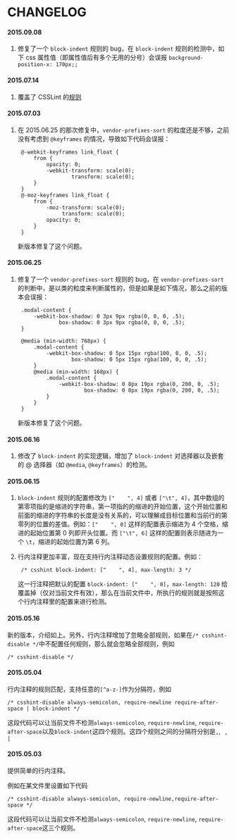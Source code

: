 CHANGELOG
===

#### 2015.09.08

1. 修复了一个 `block-indent` 规则的 bug，在 `block-indent` 规则的检测中，如下 css 属性值（即属性值后有多个无用的分号）会误报 `background-position-x: 170px;;` 

#### 2015.07.14

1. 覆盖了 CSSLint 的[规则](https://github.com/CSSLint/csslint/wiki/Rules)

#### 2015.07.03

1. 在 2015.06.25 的那次修复中，`vendor-prefixes-sort` 的粒度还是不够，之前没有考虑到 `@keyframes` 的情况，导致如下代码会误报：

        @-webkit-keyframes link_float {
            from {
                opacity: 0;
                -webkit-transform: scale(0);
                        transform: scale(0);
            }
        }
        @-moz-keyframes link_float {
            from {
                -moz-transform: scale(0);
                     transform: scale(0);
                opacity: 0;
            }
        }


    新版本修复了这个问题。

#### 2015.06.25

1. 修复了一个 `vendor-prefixes-sort` 规则的 bug，在 `vendor-prefixes-sort` 的判断中，是以类的粒度来判断属性的，但是如果是如下情况，那么之前的版本会误报：

        .modal-content {
            -webkit-box-shadow: 0 3px 9px rgba(0, 0, 0, .5);
                    box-shadow: 0 3px 9px rgba(0, 0, 0, .5);
        }

        @media (min-width: 768px) {
            .modal-content {
                -webkit-box-shadow: 0 5px 15px rgba(100, 0, 0, .5);
                        box-shadow: 0 5px 15px rgba(100, 0, 0, .5);
            }
            @media (min-width: 168px) {
                .modal-content {
                    -webkit-box-shadow: 0 8px 19px rgba(0, 200, 0, .5);
                            box-shadow: 0 8px 19px rgba(0, 200, 0, .5);
                }
            }
        }

	新版本修复了这个问题。

#### 2015.06.16

1. 修改了 `block-indent` 的实现逻辑，增加了 `block-indent` 对选择器以及嵌套的 @ 选择器（如 `@media`, `@keyframes`）的检测。

#### 2015.06.15 

1. `block-indent` 规则的配置修改为 `["    ", 4]` 或者 `["\t", 4]`，其中数组的第零项指的是缩进的字符串，第一项指的的缩进的开始位置，这个开始位置和前面的缩进的字符串的长度是没有关系的，可以理解成目标位置和当前行的第零列的位置的差值。例如：`["    ", 0]` 这样的配置表示缩进为 4 个空格，缩进的起始位置第 0 列即开头位置。而 `["\t", 6]` 这样的配置则表示随进为一个 `\t`，缩进的起始位置为第 6 列。
2. 行内注释更加丰富，现在支持行内注释动态设置规则的配置。例如：
    
        /* csshint block-indent: ["    ", 4], max-length: 3 */
    
    这一行注释把默认的配置 `block-indent: ["    ", 0]`，`max-length: 120` 给覆盖掉（仅对当前文件有效），那么在当前文件中，所执行的规则就是按照这个行内注释里的配置来进行检测。

#### 2015.05.16 

新的版本，介绍如上。另外，行内注释增加了忽略全部规则，如果在`/* csshint-disable */`中不配置任何规则，那么就会忽略全部规则，例如

    /* csshint-disable */

#### 2015.05.04 

行内注释的规则匹配，支持任意的`[^a-z-]`作为分隔符，例如

    /* csshint-disable always-semicolon, require-newline require-after-space | block-indent */

这段代码可以让当前文件不检测`always-semicolon`, `require-newline`, `require-after-space`以及`block-indent`这四个规则。这四个规则之间的分隔符分别是`,`, ` `, `|`

#### 2015.05.03 

提供简单的行内注释。

例如在某文件里设置如下代码

    /* csshint-disable always-semicolon, require-newline,require-after-space */

这段代码可以让当前文件不检测`always-semicolon`, `require-newline`, `require-after-space`这三个规则。

